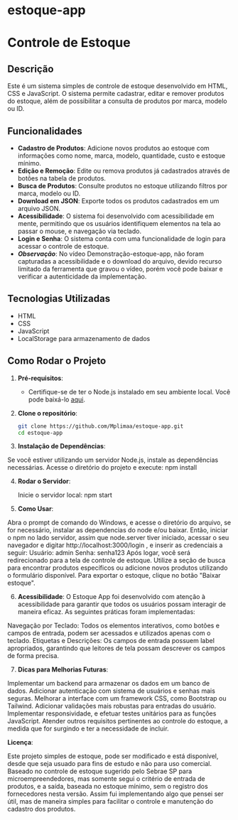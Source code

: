 # estoque-app

# Controle de Estoque

## Descrição

Este é um sistema simples de controle de estoque desenvolvido em HTML, CSS e JavaScript. O sistema permite cadastrar, editar e remover produtos do estoque, além de possibilitar a consulta de produtos por marca, modelo ou ID.

## Funcionalidades

- **Cadastro de Produtos**: Adicione novos produtos ao estoque com informações como nome, marca, modelo, quantidade, custo e estoque mínimo.
- **Edição e Remoção**: Edite ou remova produtos já cadastrados através de botões na tabela de produtos.
- **Busca de Produtos**: Consulte produtos no estoque utilizando filtros por marca, modelo ou ID.
- **Download em JSON**: Exporte todos os produtos cadastrados em um arquivo JSON.
- **Acessibilidade**: O sistema foi desenvolvido com acessibilidade em mente, permitindo que os usuários identifiquem elementos na tela ao passar o mouse, e navegação via teclado.
- **Login e Senha**: O sistema conta com uma funcionalidade de login para acessar o controle de estoque.
- ***Observação***: No vídeo Demonstração-estoque-app, não foram capturadas a acessibilidade e o download do arquivo, devido recurso limitado da ferramenta que gravou o vídeo, porém você pode baixar e verificar a autenticidade da implementação.

## Tecnologias Utilizadas

- HTML
- CSS
- JavaScript
- LocalStorage para armazenamento de dados


## Como Rodar o   Projeto

1. **Pré-requisitos**:
   - Certifique-se de ter o Node.js instalado em seu ambiente local. Você pode baixá-lo [aqui](https://nodejs.org/).


2. **Clone o repositório**:
   ```bash
   git clone https://github.com/Mplimaa/estoque-app.git
   cd estoque-app


3. **Instalação de Dependências**:

Se você estiver utilizando um servidor Node.js, instale as dependências necessárias. Acesse o diretório do projeto e execute:
   npm install

   
4. **Rodar o Servidor**:

   Inicie o servidor local:
   npm start

5. **Como Usar**: 

Abra o prompt de comando do Windows, e acesse o diretório do arquivo, se for necessário, instalar as dependencias do node e/ou baixar. Então, iniciar o npm no lado servidor, assim que node.server tiver iniciado, acessar o seu navegador e digitar http://localhost:3000/login , e inserir as credenciais a seguir:
   Usuário: admin
   Senha: senha123
Após logar, você será redirecionado para a tela de controle de estoque.
Utilize a seção de busca para encontrar produtos específicos ou adicione novos produtos utilizando o formulário disponível.
Para exportar o estoque, clique no botão "Baixar estoque".


6. **Acessibilidade**: 
O Estoque App foi desenvolvido com atenção à acessibilidade para garantir que todos os usuários possam interagir de maneira eficaz. As seguintes práticas foram implementadas:

Navegação por Teclado: Todos os elementos interativos, como botões e campos de entrada, podem ser acessados e utilizados apenas com o teclado.
Etiquetas e Descrições: Os campos de entrada possuem label apropriados, garantindo que leitores de tela possam descrever os campos de forma precisa.


7. **Dicas para Melhorias Futuras**: 

Implementar um backend para armazenar os dados em um banco de dados.
Adicionar autenticação com sistema de usuários e senhas mais seguras.
Melhorar a interface com um framework CSS, como Bootstrap ou Tailwind.
Adicionar validações mais robustas para entradas do usuário.
Implementar responsividade, e efetuar testes unitários para as funções JavaScript.
Atender outros requisitos pertinentes ao controle do estoque, a medida que for surgindo e ter a necessidade de incluir.

**Licença**: 

Este projeto simples de estoque, pode ser modificado e está disponível, desde que seja usuado para fins de estudo e não para uso comercial. 
Baseado no controle de estoque sugerido pelo Sebrae SP para microempreendedores, mas somente segui o critério de entrada de produtos, e a saída, baseada no estoque mínimo, sem o registro dos fornecedores nesta versão. Assim fui implementando algo que pensei ser útil, mas de maneira simples para facilitar o controle e manutenção do cadastro dos produtos.

